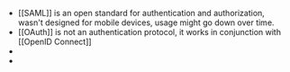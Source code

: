 - [[SAML]] is an open standard for authentication and authorization, wasn't designed for mobile devices, usage might go down over time.
- [[OAuth]] is not an authentication protocol, it works in conjunction with [[OpenID Connect]]
- 
- 
